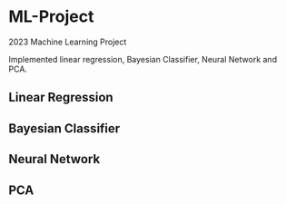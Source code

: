 # ML-Project

2023 Machine Learning Project

Implemented linear regression, Bayesian Classifier, Neural Network and PCA.

## Linear Regression

## Bayesian Classifier

## Neural Network

## PCA

